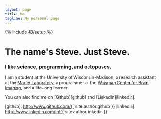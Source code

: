 ```yaml
---
layout: page
title: Me
tagline: My personal page
---
```

{% include JB/setup %}

# The name's Steve. Just Steve.

### I like science, programming, and octopuses.

I am a student at the University of Wisconsin-Madison, a research assistant at the [Marler Laboratory][marlerlab], a programmer at the [Waisman Center for Brain Imaging][waisman], and a life-long learner.

You can also find me on [Github][github] and [LinkedIn][linkedin].

<!-- Here are some recent posts:

<ul class="listing">
  {% for post in site.posts limit:4 %}
  <li>
    <span>{{ post.date | date: "%B %e, %Y" }}</span> <a href="{{ post.url }}">{{ post.title }}</a>
  </li>
  {% endfor %}
</ul> -->

[marlerlab]: http://psych.wisc.edu/marler/index.htm
[waisman]: http://brainimaging.waisman.wisc.edu/
[github]: http://www.github.com/{{ site.author.github }}
[linkedin]: http://www.linkedin.com/in/{{ site.author.linkedin }}
